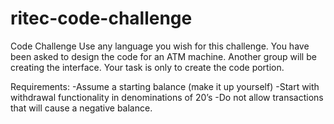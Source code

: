 # ritec-code-challenge
Code Challenge
Use any language you wish for this challenge.
You have been asked to design the code for an ATM machine. Another group will be creating the interface. 
Your task is only to create the code portion.

Requirements:
-Assume a starting balance (make it up yourself)
-Start with withdrawal functionality in denominations of 20’s
-Do not allow transactions that will cause a negative balance.

